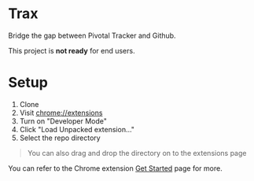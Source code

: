 # Trax
Bridge the gap between Pivotal Tracker and Github.

This project is **not ready** for end users.

# Setup

1. Clone
1. Visit [chrome://extensions](chrome://extensions)
1. Turn on "Developer Mode"
1. Click "Load Unpacked extension..."
1. Select the repo directory

>You can also drag and drop the directory on to the extensions page

You can refer to the Chrome extension [Get Started](https://developer.chrome.com/extensions/getstarted) page for more.
